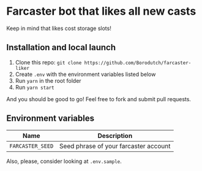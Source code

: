 # Farcaster bot that likes all new casts

Keep in mind that likes cost storage slots!

## Installation and local launch

1. Clone this repo: `git clone https://github.com/Borodutch/farcaster-liker`
2. Create `.env` with the environment variables listed below
3. Run `yarn` in the root folder
4. Run `yarn start`

And you should be good to go! Feel free to fork and submit pull requests.

## Environment variables

| Name             | Description                           |
| ---------------- | ------------------------------------- |
| `FARCASTER_SEED` | Seed phrase of your farcaster account |

Also, please, consider looking at `.env.sample`.
